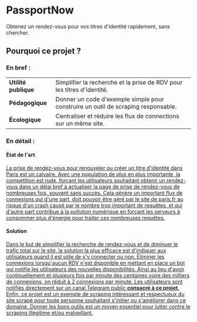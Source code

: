 # PassportNow
Obtenez un rendez-vous pour vos titres d'identité rapidement, sans chercher.
<h2>Pourquoi ce projet ?</h2>
<h3>En bref :</h3>
<table>
  <tr>
    <td><b>Utilité publique</b></td>
    <td>Simplifier la recherche et la prise de RDV pour les titres d'identité.</td>      
  <tr/>
  <tr>
    <td><b>Pédagogique</b></td>
    <td>Donner un code d'exemple simple pour construire un outil de scraping responsable.</td>
  <tr/>
  <tr>
    <td><b>Écologique</b></td>
    <td>Centraliser et réduire les flux de connections sur un même site.</td>
  </tr>
</table>
<h3>En détail :</h3>
<h4>État de l'art</h4>
<u>La prise de rendez-vous pour renouveler ou créer un titre d'identité dans Paris est un calvaire. Avec une population de plus en plus importante, la compétition est rude, forçant les utilisateurs souhaitant obtenir un rendez-vous dans un délai bref à actualiser la page de prise de rendez-vous de nombreuses fois, souvent sans succès. Cela génère un important flux de connexions qui d'une part, doit pouvoir être géré par le site de paris.fr au risque d'un crash causé par le nombre trop important de requêtes, et qui d'autre part contribue à la pollution numérique en forçant les serveurs à consommer plus d'énergie pour traiter ces nombreuses requêtes.</u>
<h4>Solution</h4>
<u>Dans le but de simplifier la recherche de rendez-vous et de diminuer le trafic total sur le site, la solution la plus efficace est d'indiquer aux utilisateurs quand il est utile de s'y connecter ou non. Éliminer les connexions lorsqu'aucun RDV n'est disponible en mettant en place un bot qui notifie les utilisateurs des nouvelles disponibilités.
Ainsi au lieu d'avoir continuellement et plusieurs fois par minute des centaines voire des milliers de connexions, on réduit à 2 connexions par minute.
Les utilisateurs sont notifiés directement sur un canal Telegram public <b>consacré à ce projet</b>.
Enfin, ce projet est un exemple de scraping intéressant et respectueux du site scrapé pour toute personne souhaitant s'initier ou s'améliorer dans ce domaine. Donner les bons outils est un moyen essentiel pour lutter contre le scraping illégitime et/ou malveillant.</u>
